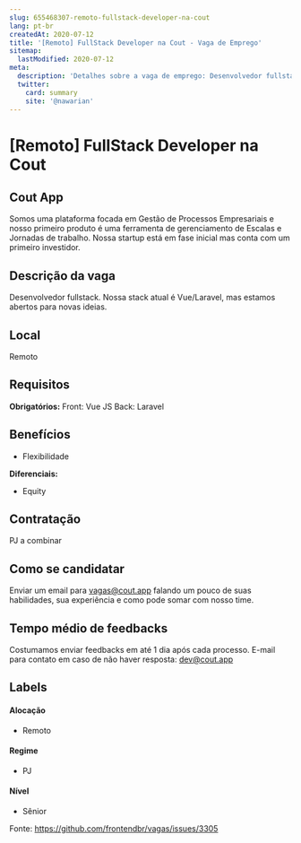 ```yaml
---
slug: 655468307-remoto-fullstack-developer-na-cout
lang: pt-br
createdAt: 2020-07-12
title: '[Remoto] FullStack Developer na Cout - Vaga de Emprego'
sitemap:
  lastModified: 2020-07-12
meta:
  description: 'Detalhes sobre a vaga de emprego: Desenvolvedor fullstack. Nossa stack atual é Vue/Laravel, mas estamos abertos para novas ideias.'
  twitter:
    card: summary
    site: '@nawarian'
---
```


# [Remoto] FullStack Developer na Cout


## Cout App

Somos uma plataforma focada em Gestão de Processos Empresariais e nosso primeiro produto é uma ferramenta de gerenciamento de Escalas e Jornadas de trabalho. Nossa startup está em fase inicial mas conta com um primeiro investidor.

## Descrição da vaga

Desenvolvedor fullstack. Nossa stack atual é Vue/Laravel, mas estamos abertos para novas ideias.

## Local

Remoto

## Requisitos

**Obrigatórios:**
Front: Vue JS
Back: Laravel

## Benefícios
- Flexibilidade

**Diferenciais:**
- Equity

## Contratação

PJ a combinar

## Como se candidatar

Enviar um email para vagas@cout.app falando um pouco de suas habilidades, sua experiência e como pode somar com nosso time.

## Tempo médio de feedbacks

Costumamos enviar feedbacks em até 1 dia após cada processo.
E-mail para contato em caso de não haver resposta: dev@cout.app

## Labels
<!-- retire os labels que não fazem sentido à vaga -->

#### Alocação
- Remoto

#### Regime
- PJ

#### Nível
- Sênior




Fonte: https://github.com/frontendbr/vagas/issues/3305